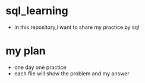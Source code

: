 # sql_learning
* in this repository,i want to share my practice by sql
# my plan
* one day one practice
* each file will show the problem and my answer
